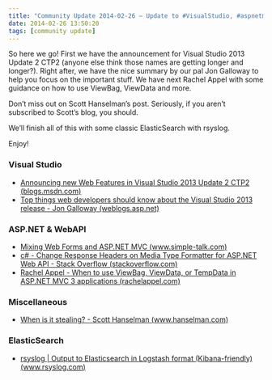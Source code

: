 ```yaml
---
title: "Community Update 2014-02-26 – Update to #VisualStudio, #aspnetmvc, #webapi and some #elasticsearch"
date: 2014-02-26 13:50:20
tags: [community update]
---
```


So here we go! First we have the announcement for Visual Studio 2013 Update 2 CTP2 (anyone else think those names are getting longer and longer?). Right after, we have the nice summary by our pal Jon Galloway to help you focus on the important stuff. We have next Rachel Appel with some guidance on how to use ViewBag, ViewData and more. 

Don’t miss out on Scott Hanselman’s post. Seriously, if you aren’t subscribed to Scott’s blog, you should.

We’ll finish all of this with some classic ElasticSearch with rsyslog.

Enjoy! 

### Visual Studio

*   [Announcing new Web Features in Visual Studio 2013 Update 2 CTP2 (blogs.msdn.com)](http://blogs.msdn.com/b/webdev/archive/2014/02/25/announcing-new-web-features-in-visual-studio-2013-update-2-ctp2.aspx)  <li>[Top things web developers should know about the Visual Studio 2013 release - Jon Galloway (weblogs.asp.net)](http://weblogs.asp.net/jgalloway/archive/2013/10/17/top-things-web-developers-should-know-about-the-visual-studio-2013-release.aspx) 

### ASP.NET &amp; WebAPI

*   [Mixing Web Forms and ASP.NET MVC (www.simple-talk.com)](https://www.simple-talk.com/dotnet/asp.net/mixing-web-forms-and-asp.net-mvc/)  <li>[c# - Change Response Headers on Media Type Formatter for ASP.NET Web API - Stack Overflow (stackoverflow.com)](http://stackoverflow.com/questions/14202445/change-response-headers-on-media-type-formatter-for-asp-net-web-api)  <li>[Rachel Appel - When to use ViewBag, ViewData, or TempData in ASP.NET MVC 3 applications (rachelappel.com)](http://rachelappel.com/when-to-use-viewbag-viewdata-or-tempdata-in-asp.net-mvc-3-applications) 

### Miscellaneous 

*   [When is it stealing? - Scott Hanselman (www.hanselman.com)](http://www.hanselman.com/blog/WhenIsItStealing.aspx) 

### ElasticSearch

*   [rsyslog | Output to Elasticsearch in Logstash format (Kibana-friendly) (www.rsyslog.com)](http://www.rsyslog.com)